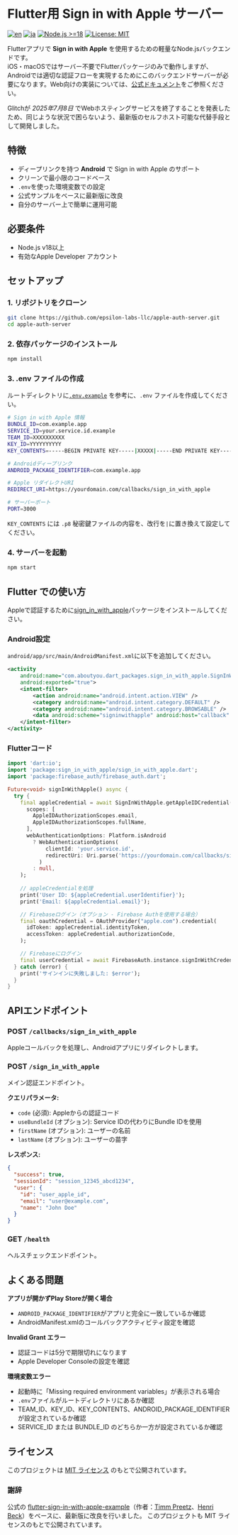 # Flutter用 Sign in with Apple サーバー

[![en](https://img.shields.io/badge/lang-en-red.svg)](README.md)
[![ja](https://img.shields.io/badge/lang-ja-blue.svg)](README.ja.md)
[![Node.js >=18](https://img.shields.io/badge/node-%3E=18-green)](https://nodejs.org/)
[![License: MIT](https://img.shields.io/badge/license-MIT-blue.svg)](LICENSE)

Flutterアプリで **Sign in with Apple** を使用するための軽量なNode.jsバックエンドです。   
iOS・macOSではサーバー不要でFlutterパッケージのみで動作しますが、Androidでは適切な認証フローを実現するためにこのバックエンドサーバーが必要になります。Web向けの実装については、[公式ドキュメント](https://pub.dev/packages/sign_in_with_apple)をご参照ください。

Glitchが _2025年7月8日_ でWebホスティングサービスを終了することを発表したため、同じような状況で困らないよう、最新版のセルフホスト可能な代替手段として開発しました。

## 特徴

- ディープリンクを持つ **Android** で Sign in with Apple のサポート
- クリーンで最小限のコードベース
- `.env`を使った環境変数での設定
- 公式サンプルをベースに最新版に改良
- 自分のサーバー上で簡単に運用可能

## 必要条件

- Node.js v18以上
- 有効なApple Developer アカウント

## セットアップ

### 1. リポジトリをクローン

```bash
git clone https://github.com/epsilon-labs-llc/apple-auth-server.git
cd apple-auth-server
```

### 2. 依存パッケージのインストール
```bash
npm install
```

### 3. .env ファイルの作成
ルートディレクトリに[`.env.example`](.env.example) を参考に、`.env` ファイルを作成してください。

```bash
# Sign in with Apple 情報
BUNDLE_ID=com.example.app
SERVICE_ID=your.service.id.example
TEAM_ID=XXXXXXXXXX
KEY_ID=YYYYYYYYYY
KEY_CONTENTS=-----BEGIN PRIVATE KEY-----|XXXXX|-----END PRIVATE KEY-----

# Androidディープリンク
ANDROID_PACKAGE_IDENTIFIER=com.example.app

# Apple リダイレクトURI
REDIRECT_URI=https://yourdomain.com/callbacks/sign_in_with_apple

# サーバーポート
PORT=3000
```

`KEY_CONTENTS` には `.p8` 秘密鍵ファイルの内容を、改行を`|`に置き換えて設定してください。

### 4. サーバーを起動
```bash
npm start
```

## Flutter での使い方
Appleで認証するために[sign_in_with_apple](https://pub.dev/packages/sign_in_with_apple)パッケージをインストールしてください。

### Android設定
`android/app/src/main/AndroidManifest.xml`に以下を追加してください。

```xml
<activity
    android:name="com.aboutyou.dart_packages.sign_in_with_apple.SignInWithAppleCallback"
    android:exported="true">
    <intent-filter>
        <action android:name="android.intent.action.VIEW" />
        <category android:name="android.intent.category.DEFAULT" />
        <category android:name="android.intent.category.BROWSABLE" />
        <data android:scheme="signinwithapple" android:host="callback" />
    </intent-filter>
</activity>
```

### Flutterコード

```dart
import 'dart:io';
import 'package:sign_in_with_apple/sign_in_with_apple.dart';
import 'package:firebase_auth/firebase_auth.dart';

Future<void> signInWithApple() async {
  try {
    final appleCredential = await SignInWithApple.getAppleIDCredential(
      scopes: [
        AppleIDAuthorizationScopes.email,
        AppleIDAuthorizationScopes.fullName,
      ],
      webAuthenticationOptions: Platform.isAndroid
        ? WebAuthenticationOptions(
            clientId: 'your.service.id',
            redirectUri: Uri.parse('https://yourdomain.com/callbacks/sign_in_with_apple'),
          )
        : null,
    );
    
    // appleCredentialを処理
    print('User ID: ${appleCredential.userIdentifier}');
    print('Email: ${appleCredential.email}');

    // Firebaseログイン（オプション - Firebase Authを使用する場合）
    final oauthCredential = OAuthProvider("apple.com").credential(
      idToken: appleCredential.identityToken,
      accessToken: appleCredential.authorizationCode,
    );

    // Firebaseにログイン
    final userCredential = await FirebaseAuth.instance.signInWithCredential(oauthCredential);
  } catch (error) {
    print('サインインに失敗しました: $error');
  }
}
```

## APIエンドポイント

### POST `/callbacks/sign_in_with_apple`
Appleコールバックを処理し、Androidアプリにリダイレクトします。

### POST `/sign_in_with_apple`
メイン認証エンドポイント。

**クエリパラメータ:**
- `code` (必須): Appleからの認証コード
- `useBundleId` (オプション): Service IDの代わりにBundle IDを使用
- `firstName` (オプション): ユーザーの名前
- `lastName` (オプション): ユーザーの苗字

**レスポンス:**
```json
{
  "success": true,
  "sessionId": "session_12345_abcd1234",
  "user": {
    "id": "user_apple_id",
    "email": "user@example.com",
    "name": "John Doe"
  }
}
```

### GET `/health`
ヘルスチェックエンドポイント。

## よくある問題

**アプリが開かずPlay Storeが開く場合**
- `ANDROID_PACKAGE_IDENTIFIER`がアプリと完全に一致しているか確認
- AndroidManifest.xmlのコールバックアクティビティ設定を確認

**Invalid Grant エラー**
- 認証コードは5分で期限切れになります
- Apple Developer Consoleの設定を確認

**環境変数エラー**
- 起動時に「Missing required environment variables」が表示される場合
- `.env`ファイルがルートディレクトリにあるか確認
- TEAM_ID、KEY_ID、KEY_CONTENTS、ANDROID_PACKAGE_IDENTIFIERが設定されているか確認
- SERVICE_ID または BUNDLE_ID のどちらか一方が設定されているか確認
  
## ライセンス

このプロジェクトは [MIT ライセンス](LICENSE) のもとで公開されています。

### 謝辞

公式の [flutter-sign-in-with-apple-example](https://glitch.com/~flutter-sign-in-with-apple-example)（作者：[Timm Preetz](https://glitch.com/@tp)、[Henri Beck](https://glitch.com/@HenriBeck)）をベースに、最新版に改良を行いました。
このプロジェクトも MIT ライセンスのもとで公開されています。